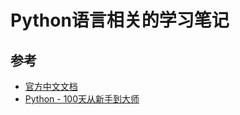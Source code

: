 # Python语言相关的学习笔记






## 参考
- [官方中文文档](https://docs.python.org/zh-cn/3/)
- [Python - 100天从新手到大师](https://github.com/jackfrued/Python-100-Days)